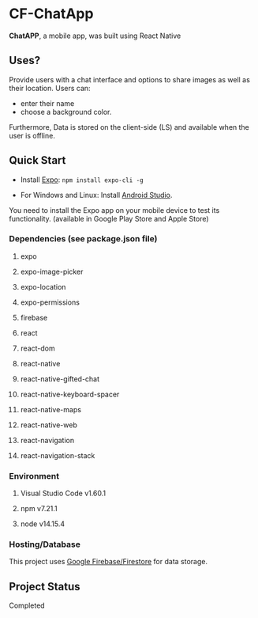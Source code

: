 
# CF-ChatApp


**ChatAPP**, a mobile app,  was built using React Native


## Uses?

Provide users with a chat interface and options to share images as well as their location. Users can:
- enter their name
- choose a background color. 

Furthermore, Data is stored on the client-side (LS) and available when the user is offline.

## Quick Start

- Install [Expo](https://expo.io/): `npm install expo-cli -g`

- For Windows and Linux: Install [Android Studio](https://developer.android.com/studio).<br>

You need to install the Expo app on your mobile device to test its functionality. (available in Google Play Store and Apple Store)



### Dependencies (see package.json file)

1. expo

2. expo-image-picker

3. expo-location

4. expo-permissions

5. firebase

6. react

7. react-dom

8. react-native

9. react-native-gifted-chat

10. react-native-keyboard-spacer

11. react-native-maps

12. react-native-web

13. react-navigation

14. react-navigation-stack

### Environment

1. Visual Studio Code v1.60.1

2. npm v7.21.1

3. node v14.15.4

### Hosting/Database
This project uses [Google Firebase/Firestore](https://firebase.google.com/) for data storage.

## Project Status

Completed